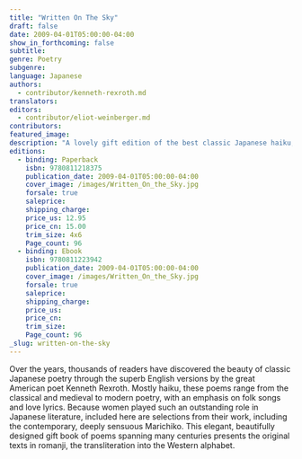```yaml
---
title: "Written On The Sky"
draft: false
date: 2009-04-01T05:00:00-04:00
show_in_forthcoming: false
subtitle:
genre: Poetry
subgenre:
language: Japanese
authors:
  - contributor/kenneth-rexroth.md
translators:
editors:
  - contributor/eliot-weinberger.md
contributors:
featured_image:
description: "A lovely gift edition of the best classic Japanese haiku, incomparably translated by Kenneth Rexroth. "
editions:
  - binding: Paperback
    isbn: 9780811218375
    publication_date: 2009-04-01T05:00:00-04:00
    cover_image: /images/Written_On_the_Sky.jpg
    forsale: true
    saleprice:
    shipping_charge:
    price_us: 12.95
    price_cn: 15.00
    trim_size: 4x6
    Page_count: 96
  - binding: Ebook
    isbn: 9780811223942
    publication_date: 2009-04-01T05:00:00-04:00
    cover_image: /images/Written_On_the_Sky.jpg
    forsale: true
    saleprice:
    shipping_charge:
    price_us:
    price_cn:
    trim_size:
    Page_count: 96
_slug: written-on-the-sky
---
```


Over the years, thousands of readers have discovered the beauty of classic Japanese poetry through the superb English versions by the great American poet Kenneth Rexroth. Mostly haiku, these poems range from the classical and medieval to modern poetry, with an emphasis on folk songs and love lyrics. Because women played such an outstanding role in Japanese literature, included here are selections from their work, including the contemporary, deeply sensuous Marichiko. This elegant, beautifully designed gift book of poems spanning many centuries presents the original texts in romanji, the transliteration into the Western alphabet.

